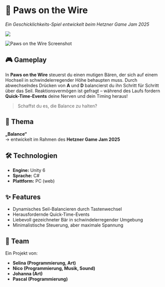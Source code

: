 # 🐾 Paws on the Wire

*Ein Geschicklichkeits-Spiel entwickelt beim Hetzner Game Jam 2025*

<p>
  <a href="[Jetzt Spielen!](https://raevren.github.io/hetznergamejam2025/)" target="_blank">
    <img src="https://img.shields.io/badge/Jetzt%20Spielen-%F0%9F%8E%AE-brightgreen?style=for-the-badge">
  </a>
</p>

![Paws on the Wire Screenshot](https://github.com/Raevren/hetznergamejam2025/raw/main/docs/screen_shot_start_screen.png)

## 🎮 Gameplay

In **Paws on the Wire** steuerst du einen mutigen Bären, der sich auf einem Hochseil in schwindelerregender Höhe behaupten muss. Durch abwechselndes Drücken von **A** und **D** balancierst du ihn Schritt für Schritt über das Seil. Reaktionsvermögen ist gefragt – während des Laufs fordern **Quick-Time-Events** deine Nerven und dein Timing heraus!

> Schaffst du es, die Balance zu halten?

## 🧠 Thema

**„Balance“**  
→ entwickelt im Rahmen des **Hetzner Game Jam 2025**

## 🛠️ Technologien

- **Engine:** Unity 6
- **Sprache:** C#
- **Plattform:** PC (web)

## ✨ Features

- Dynamisches Seil-Balancieren durch Tastenwechsel
- Herausfordernde Quick-Time-Events
- Liebevoll gezeichneter Bär in schwindelerregender Umgebung
- Minimalistische Steuerung, aber maximale Spannung

## 👥 Team

Ein Projekt von:

- **Selina (Programmierung, Art)**
- **Nico (Programmierung, Musik, Sound)**
- **Johanna (Art)**
- **Pascal (Programmierung)**
